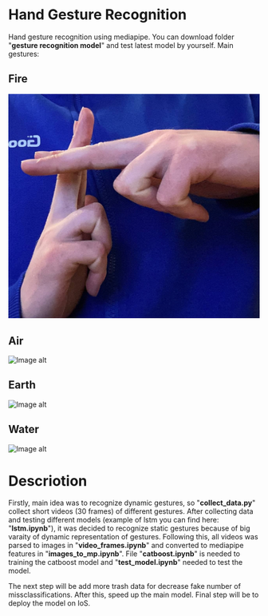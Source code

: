 # Hand Gesture Recognition

Hand gesture recognition using mediapipe. You can download folder "**gesture recognition model**" and test latest model by yourself. Main gestures:

## Fire
![Image alt](https://github.com/GargoDan/HandGestureRecognition/raw/main/imgs/fire.jpg)

## Air
![Image alt](ttps://github.com/GargoDan/HandGestureRecognition/raw/main/imgs/air.jpg)

## Earth
![Image alt](ttps://github.com/GargoDan/HandGestureRecognition/raw/main/imgs/earth.jpg)

## Water
![Image alt](ttps://github.com/GargoDan/HandGestureRecognition/raw/main/imgs/water.jpg)

# Descriotion
Firstly, main idea was to recognize dynamic gestures, so "**collect_data.py**" collect short videos (30 frames) of different gestures. After collecting data and testing different models (example of lstm you can find here: "**lstm.ipynb**"), it was decided to recognize static gestures because of big varaity of dynamic representation of gestures. Following this, all videos was parsed to images in "**video_frames.ipynb**" and converted to mediapipe features in "**images_to_mp.ipynb**". File "**catboost.ipynb**" is needed to training the catboost model and "**test_model.ipynb**" needed to test the model.

The next step will be add more trash data for decrease fake number of missclassifications. After this, speed up the main model. Final step will be to deploy the model on IoS.
